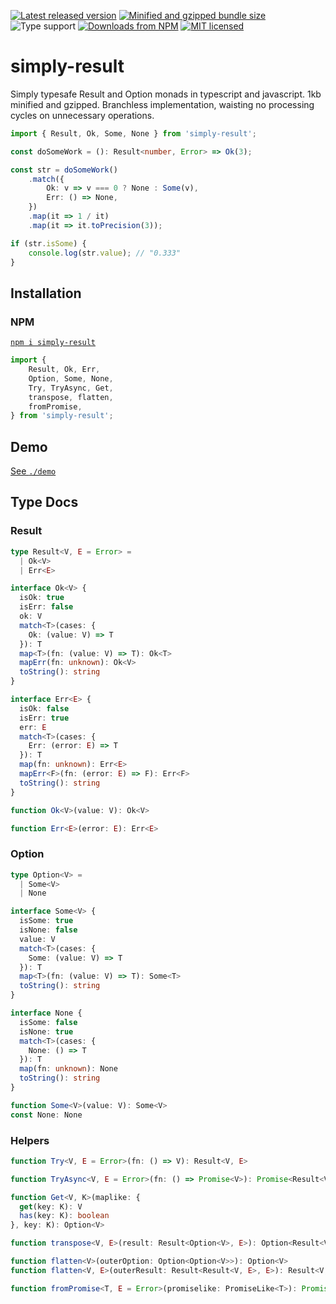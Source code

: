 [![Latest released version](https://img.shields.io/npm/v/simply-result)](https://www.npmjs.com/package/simply-result)
[![Minified and gzipped bundle size](https://img.shields.io/bundlephobia/minzip/simply-result)](https://bundlephobia.com/package/simply-result)
![Type support](https://img.shields.io/npm/types/simply-result)
[![Downloads from NPM](https://img.shields.io/npm/dm/simply-result?label=downloads%20npm)](https://www.npmjs.com/package/simply-result)
[![MIT licensed](https://img.shields.io/npm/l/simply-result)](./LICENSE)

# simply-result

Simply typesafe Result and Option monads in typescript and javascript. 1kb minified and gzipped. Branchless implementation, waisting no processing cycles on unnecessary operations.

```ts
import { Result, Ok, Some, None } from 'simply-result';

const doSomeWork = (): Result<number, Error> => Ok(3);

const str = doSomeWork()
    .match({
        Ok: v => v === 0 ? None : Some(v),
        Err: () => None,
    })
    .map(it => 1 / it)
    .map(it => it.toPrecision(3));

if (str.isSome) {
    console.log(str.value); // "0.333"
}
```

## Installation

### NPM

[`npm i simply-result`](https://www.npmjs.com/package/simply-result)

```ts
import {
    Result, Ok, Err,
    Option, Some, None,
    Try, TryAsync, Get, 
    transpose, flatten, 
    fromPromise,
} from 'simply-result';
```

## Demo

[See `./demo`](./demo/)

## Type Docs

### Result

```ts
type Result<V, E = Error> =
  | Ok<V>
  | Err<E>

interface Ok<V> {
  isOk: true
  isErr: false
  ok: V
  match<T>(cases: {
    Ok: (value: V) => T
  }): T
  map<T>(fn: (value: V) => T): Ok<T>
  mapErr(fn: unknown): Ok<V>
  toString(): string
}

interface Err<E> {
  isOk: false
  isErr: true
  err: E
  match<T>(cases: {
    Err: (error: E) => T
  }): T
  map(fn: unknown): Err<E>
  mapErr<F>(fn: (error: E) => F): Err<F>
  toString(): string
}

function Ok<V>(value: V): Ok<V>

function Err<E>(error: E): Err<E>
```

### Option

```ts
type Option<V> =
  | Some<V>
  | None

interface Some<V> {
  isSome: true
  isNone: false
  value: V
  match<T>(cases: {
    Some: (value: V) => T
  }): T
  map<T>(fn: (value: V) => T): Some<T>
  toString(): string
}

interface None {
  isSome: false
  isNone: true
  match<T>(cases: {
    None: () => T
  }): T
  map(fn: unknown): None
  toString(): string
}

function Some<V>(value: V): Some<V>
const None: None
```

### Helpers

```ts
function Try<V, E = Error>(fn: () => V): Result<V, E>

function TryAsync<V, E = Error>(fn: () => Promise<V>): Promise<Result<V, E>>

function Get<V, K>(maplike: {
  get(key: K): V
  has(key: K): boolean
}, key: K): Option<V>

function transpose<V, E>(result: Result<Option<V>, E>): Option<Result<V, E>>

function flatten<V>(outerOption: Option<Option<V>>): Option<V>
function flatten<V, E>(outerResult: Result<Result<V, E>, E>): Result<V, E>

function fromPromise<T, E = Error>(promiselike: PromiseLike<T>): Promise<Result<T, E>>
```
